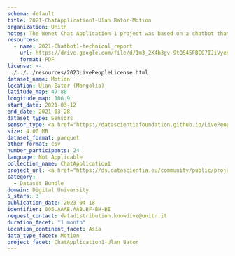 ```yaml
---
schema: default
title: 2021-ChatApplication1-Ulan Bator-Motion
organization: Unitn
notes: The Wenet Chat Application 1 project was based on a chatbot that collected questions and answers from university students in Italy, Denmark, Paraguay, the United Kingdom, and Mongolia. It was conducted in March and June 2021 to improve the knowledge about students' lives to promote the design of better and more targeted technology and support tools for students. It was a European Union WeNet Horizon 2020-funded project with the overall goal of developing a diversity-aware, machine-mediated paradigm for social interactions. Data was collected with a Telegram App and the i-Log Application. Some of the data collected included the respondent's career information (department, study course, study year,) and demographics (age, gender'). Questions were sent on the Telegram App and user answers were recorded, the i-Log App recorded sensor data (such as location, accelerometer) from the user device. This data was collected in three phases, the first phase entailed interacting with the Telegram App Ask4Help, and sensor data was also collected during this phase. The second phase involved respondents answering a questionnaire, and in the third phase, they participated in a focus group to provide feedback.
resources:
  - name: 2021-Chatbot1-technical_report
    url: https://drive.google.com/file/d/1m3_2X4b3gv-9tQS45FBCG7IJiVyeHgW3/view?usp=sharing
    format: PDF
license: >-
 ./../../resources/2023LivePeopleLicense.html
dataset_name: Motion
location: Ulan-Bator (Mongolia)
latitude_map: 47.88
longitude_map: 106.9
start_date: 2021-03-12
end_date: 2021-03-28
dataset_type: Sensors
sensor_type: <a href="https://datascientiafoundation.github.io/LivePeople/datasets/2021-CH1-Ulan%20Bator-Activities%20Per%20Time/"> activities per time </a>, <a href="https://datascientiafoundation.github.io/LivePeople/datasets/2021-CH1-Ulan%20Bator-Step%20Counter%20Event/">step counter</a>,  <a href="https://datascientiafoundation.github.io/LivePeople/datasets/2021-CH1-Ulan%20Bator-Step%20Detector%20Event/">step detector</a>
size: 4.00 MB
dataset_format: parquet
other_format: csv
number_participants: 24
language: Not Applicable
collection_name: ChatApplication1
project_url: <a href="https://ds.datascientia.eu/community/public/projects/04250568-f8ed-4e99-a45b-b5058638587b">https://ds.datascientia.eu/community/public/projects/04250568-f8ed-4e99-a45b-b5058638587b</a>
category: 
  - Dataset Bundle
domain: Digital University
5_stars: 3
publication_date: 2023-04-18
identifier: 005.AAAE.AAB.BF-BH-BI
request_contact: datadistribution.knowdive@unitn.it
duration_facet: "1 month"
location_continent_facet: Asia
data_type_facet: Motion
project_facet: ChatApplication1-Ulan Bator
---
```

